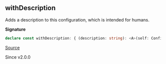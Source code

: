 ## withDescription

Adds a description to this configuration, which is intended for humans.

**Signature**

```ts
declare const withDescription: { (description: string): <A>(self: Config<A>) => Config<A>; <A>(self: Config<A>, description: string): Config<A>; }
```

[Source](https://github.com/Effect-TS/effect/tree/main/packages/effect/src/Config.ts#L485)

Since v2.0.0